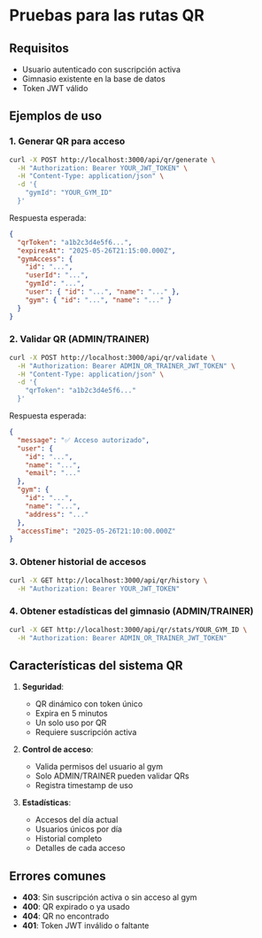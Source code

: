 # Pruebas para las rutas QR

## Requisitos
- Usuario autenticado con suscripción activa
- Gimnasio existente en la base de datos
- Token JWT válido

## Ejemplos de uso

### 1. Generar QR para acceso
```bash
curl -X POST http://localhost:3000/api/qr/generate \
  -H "Authorization: Bearer YOUR_JWT_TOKEN" \
  -H "Content-Type: application/json" \
  -d '{
    "gymId": "YOUR_GYM_ID"
  }'
```

Respuesta esperada:
```json
{
  "qrToken": "a1b2c3d4e5f6...",
  "expiresAt": "2025-05-26T21:15:00.000Z",
  "gymAccess": {
    "id": "...",
    "userId": "...",
    "gymId": "...",
    "user": { "id": "...", "name": "..." },
    "gym": { "id": "...", "name": "..." }
  }
}
```

### 2. Validar QR (ADMIN/TRAINER)
```bash
curl -X POST http://localhost:3000/api/qr/validate \
  -H "Authorization: Bearer ADMIN_OR_TRAINER_JWT_TOKEN" \
  -H "Content-Type: application/json" \
  -d '{
    "qrToken": "a1b2c3d4e5f6..."
  }'
```

Respuesta esperada:
```json
{
  "message": "✅ Acceso autorizado",
  "user": {
    "id": "...",
    "name": "...",
    "email": "..."
  },
  "gym": {
    "id": "...",
    "name": "...",
    "address": "..."
  },
  "accessTime": "2025-05-26T21:10:00.000Z"
}
```

### 3. Obtener historial de accesos
```bash
curl -X GET http://localhost:3000/api/qr/history \
  -H "Authorization: Bearer YOUR_JWT_TOKEN"
```

### 4. Obtener estadísticas del gimnasio (ADMIN/TRAINER)
```bash
curl -X GET http://localhost:3000/api/qr/stats/YOUR_GYM_ID \
  -H "Authorization: Bearer ADMIN_OR_TRAINER_JWT_TOKEN"
```

## Características del sistema QR

1. **Seguridad**: 
   - QR dinámico con token único
   - Expira en 5 minutos
   - Un solo uso por QR
   - Requiere suscripción activa

2. **Control de acceso**:
   - Valida permisos del usuario al gym
   - Solo ADMIN/TRAINER pueden validar QRs
   - Registra timestamp de uso

3. **Estadísticas**:
   - Accesos del día actual
   - Usuarios únicos por día
   - Historial completo
   - Detalles de cada acceso

## Errores comunes

- **403**: Sin suscripción activa o sin acceso al gym
- **400**: QR expirado o ya usado
- **404**: QR no encontrado
- **401**: Token JWT inválido o faltante
